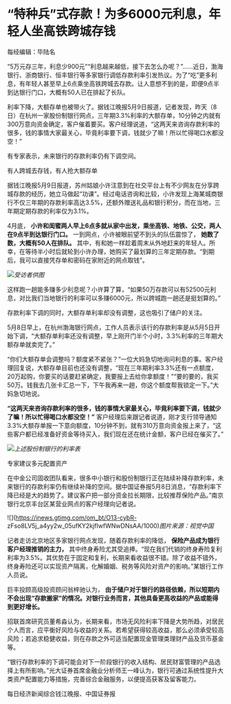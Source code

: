# “特种兵”式存款！为多6000元利息，年轻人坐高铁跨城存钱

每经编辑：毕陆名

“5万元存三年，利息少900元”“利息越来越低，接下去怎么办呢？”……近日，渤海银行、浙商银行、恒丰银行等多家银行调低存款利率引发热议。为了“吃”更多利息，有年轻人甚至早上6点乘坐高铁跨城去存款。让人意想不到的是，即便9点半到达银行门口，大概有50人已在排起了长队。

利率下降，大额存单也被带火了。据钱江晚报5月9日报道，记者发现，昨天（8日）在杭州一家股份制银行网点，三年期3.3%利率的大额存单，10分钟之内就有300万意向资金确定，客户催着要买。客户经理说道，“这两天来咨询存款利率的很多，钱的事情大家最关心，毕竟利率要下调，钱就少了嘛！所以忙得喝口水都没空！”

有专家表示，未来银行的存款利率仍有下调空间。

有人跨城去存钱，有人抢大额存单

据钱江晚报5月9日报道，苏州姑娘小许注意到在社交平台上有不少网友在分享跨城存款的经历，她立马做起“功课”。经过电话咨询和比较，小许发现上海某城商银行不仅三年期的存款利率高达3.5%，还额外赠送礼品和银行积分，而在当地，三年期定期存款的利率仅为3.1%。

4月底， **小许和闺蜜两人早上6点多就从家中出发，乘坐高铁、地铁、公交，两人在9点半到达银行门口。** 一到网点，小许被眼前望不到头的队伍震惊了，
**她数了数，大概有50人在排队。**
其中，有和她一样趁着周末从外地赶来的年轻人。所幸，在等待半小时后就轮到小许办理，她购买了最划算的三年定期存款。“到期后，我可以直接凭存单和密码在家附近的网点取钱”。

![](https://inews.gtimg.com/om_bt/O09YcLAtu2rHz4Y_NEedQav8hxAS7komlb9USEUymT68EAA/1000)_受访者供图_

这样跑一趟能多赚多少利息呢？小许算了算，“如果50万存款可以有52500元利息，对比我们当地银行的利率可以多赚6000元，所以跨城跑一趟还是挺划算的。”

存款利率下调的同时，大额存单利率却没有调整，这也吸引了储户的关注。

5月8日早上，在杭州渤海银行网点，工作人员表示该行的存款利率是从5月5日开始下调，“大额存单利率还没有调整，早上刚开门半个小时，3.3%利率的三年期大额存单就卖完了。”

“你们大额存单会调整吗？额度紧不紧张？”一位大妈急切地询问利息的事。客户经理回复说，大额存单目前也还没有调整，“现在三年期利率3.3%还有一点额度，20万起购，你要买的话要赶紧确定，我要报上去给你拿额度！”“要的要的，我买50万。钱我去几张卡汇总一下，下午我再来一趟，你这个额度帮我锁定一下。”大妈急切地说。

**“这两天来咨询存款利率的很多，钱的事情大家最关心，毕竟利率要下调，钱就少了嘛！所以忙得喝口水都没空！”**
客户经理后来跟记者说道，刚才支行领导通知3.3%大额存单报一下意向额度，10分钟不到，就有310万意向资金报上来了，“这些客户都已经准备好资金等待买入，我们现在还在统计金额，客户已经在催买了。”

![](https://inews.gtimg.com/om_bt/OQow2JEaJZhO0BRCOw3WH4ka6JD1sWjRMW0On6HNkBc_YAA/1000)_上述股份制银行的利率表_

专家建议多元配置资产

在中金公司固收团队看来，很多中小银行和股份制银行正在陆续补降存款利率，未来银行的存款利率仍有继续补降的空间。据中国证券报5月8日消息，“存款利率下降已经是大的趋势了。建议客户把一部分资金拉长期限，比较推荐保险产品。”南京银行北京丰台区某营业网点的客户经理向记者说。

![](https://inews.gtimg.com/om_bt/O13-cybR-
zFso8LV5j_a4yy2w_05ufKY2kjfIwfWNwDNsAA/1000)_图片来源：视觉中国_

记者走访北京地区多家银行网点发现，随着存款利率的降低， **保险产品成为银行客户经理推销的主力，**
其中终身寿险尤其受追捧。“现在我们代销的终身寿险复利利率为3.5%。其优势在于固定和复利，长期来看收益很不错。除了收益不错外，终身寿险还可以实现资产隔离，化解婚姻、税务等风险对资产的影响。”某银行工作人员说。

巨丰投顾高级投资顾问翁梓驰认为，
**由于储户对于银行的路径依赖，所以短期内不会出现“存款搬家”的情况。对银行业务而言，其他具备更高收益的产品或能得到更好增长。**

招联首席研究员董希淼认为，长期来看，市场无风险利率下降是大势所趋，对居民个人而言，应平衡好风险与收益的关系。若希望获得较高收益，那么必须承受较高风险；若追求稳健收益，则在存款之外可适当配置现金管理类理财产品及货币基金等。

“银行存款利率的下调可能会对下一阶段银行的收入结构、居民财富管理的产品选择上有所影响。”光大证券首席金融业分析师王一峰认为，银行可通过系统性提升大类资产配置能力等措施，完善综合金融服务，以便提高获客及留客能力。

每日经济新闻综合钱江晚报、中国证券报

